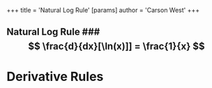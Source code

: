 +++
 title = 'Natural Log Rule'
[params]
	author = 'Carson West'
+++
## Natural Log Rule ###  $$ \frac{d}{dx}[\ln(x)]] = \frac{1}{x}  $$  


# Derivative Rules